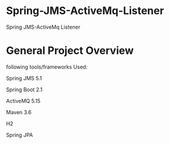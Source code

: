 # Spring-JMS-ActiveMq-Listener
Spring JMS-ActiveMq Listener

# General Project Overview
following tools/frameworks Used:  

Spring JMS 5.1

Spring Boot 2.1

ActiveMQ 5.15

Maven 3.6

H2

Spring JPA



